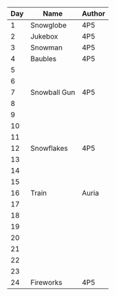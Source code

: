 | Day | Name         | Author |
| --- | ------------ | ------ |
| 1   | Snowglobe    | 4P5    |
| 2   | Jukebox      | 4P5    |
| 3   | Snowman      | 4P5    |
| 4   | Baubles      | 4P5    |
| 5   |              |        |
| 6   |              |        |
| 7   | Snowball Gun | 4P5    |
| 8   |              |        |
| 9   |              |        |
| 10  |              |        |
| 11  |              |        |
| 12  | Snowflakes   | 4P5    |
| 13  |              |        |
| 14  |              |        |
| 15  |              |        |
| 16  | Train        | Auria  |
| 17  |              |        |
| 18  |              |        |
| 19  |              |        |
| 20  |              |        |
| 21  |              |        |
| 22  |              |        |
| 23  |              |        |
| 24  | Fireworks    | 4P5    |